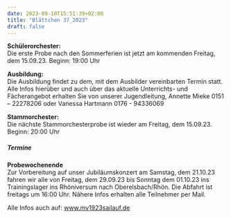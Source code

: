 ```yaml
---
date: 2023-09-10T15:51:39+02:00
title: "Blättchen 37_2023"
draft: false
---
```



**Schülerorchester:**  
Die erste Probe nach den Sommerferien ist jetzt am kommenden Freitag, dem 15.09.23. Beginn: 19:00 Uhr


**Ausbildung:**  
Die Ausbildung findet zu dem, mit dem Ausbilder vereinbarten Termin statt.
Alle Infos hierüber und auch über das aktuelle Unterrichts- und Fächerangebot erhalten Sie von unserer Jugendleitung,
Annette Mieke 0151 – 22278206 oder Vanessa Hartmann 0176 - 94336069


**Stammorchester:**  
Die nächste Stammorchesterprobe ist wieder am Freitag, dem 15.09.23. Beginn: 20:00 Uhr 


##### Termine  


**Probewochenende**  
Zur Vorbereitung auf unser Jubiläumskonzert am Samstag, dem 21.10.23 fahren wir alle von Freitag, dem 29.09.23 bis Sonntag dem 01.10.23 ins Trainingslager ins Rhöniversum nach Oberelsbach/Rhön. Die Abfahrt ist freitags um 16:00 Uhr. Nähere Infos erhalten alle Teilnehmer per Mail. 


 Alle Infos auch auf: www.mv1923sailauf.de